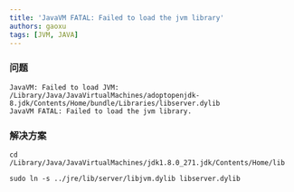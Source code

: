 ```yaml
---
title: 'JavaVM FATAL: Failed to load the jvm library'
authors: gaoxu
tags: [JVM, JAVA]
---
```


### 问题

```shell
JavaVM: Failed to load JVM: /Library/Java/JavaVirtualMachines/adoptopenjdk-8.jdk/Contents/Home/bundle/Libraries/libserver.dylib
JavaVM FATAL: Failed to load the jvm library.
```

### 解决方案
```shell
cd /Library/Java/JavaVirtualMachines/jdk1.8.0_271.jdk/Contents/Home/lib
```

```shell
sudo ln -s ../jre/lib/server/libjvm.dylib libserver.dylib
```
